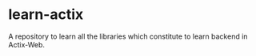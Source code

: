 # learn-actix
A repository to learn all the libraries which constitute to learn backend in Actix-Web.
